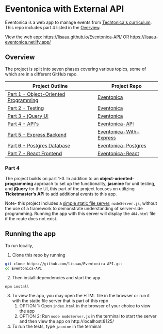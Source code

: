 # Eventonica with External API

Eventonica is a web app to manage events from [Techtonica's curriculum](https://github.com/Techtonica/curriculum/tree/master/projects/eventonica). This repo includes part 4 listed in the [Overview](#overview).

View the web app: https://lisaau.github.io/Eventonica-API/ OR https://lisaau-eventonica.netlify.app/



## Overview

The project is split into seven phases covering various topics, some of which are in a different GitHub repo.

| Project Outline                                              | Project Repo                                                 |
| ------------------------------------------------------------ | ------------------------------------------------------------ |
| [Part 1 - Object-Oriented Programming](https://github.com/Techtonica/curriculum/blob/master/projects/eventonica/eventonica-part1-objects.md) | [Eventonica](https://github.com/lisaau/Eventonica)           |
| [Part 2 - Testing](https://github.com/Techtonica/curriculum/blob/master/projects/eventonica/eventonica-part2-testing.md) | [Eventonica](https://github.com/lisaau/Eventonica)           |
| [Part 3 - jQuery UI](https://github.com/Techtonica/curriculum/blob/master/projects/eventonica/eventonica-part3-jquery-ui.md) | [Eventonica](https://github.com/lisaau/Eventonica)           |
| [Part 4 - API's](https://github.com/Techtonica/curriculum/blob/master/projects/eventonica/eventonica-part4-apis.md) | [Eventonica-API](https://github.com/lisaau/Eventonica-API)   |
| [Part 5 - Express Backend](https://github.com/Techtonica/curriculum/blob/master/projects/eventonica/eventonica-part5-express-backend.md) | [Eventonica-With-Express](https://github.com/lisaau/Eventonica-Express) |
| [Part 6 - Postgres Database](https://github.com/Techtonica/curriculum/blob/master/projects/eventonica/eventonica-part6-postgres.md) | [Eventonica-Postgres](https://github.com/lisaau/Eventonica-Postgres) |
| [Part 7 - React Frontend](https://github.com/Techtonica/curriculum/blob/master/projects/eventonica/eventonica-part7-react.md) | [Eventonica-React](https://github.com/lisaau/Eventonica-React) |



### Part 4

The project builds on part 1-3. In addition to an **object-oriented-programming** approach to set up the functionality, **jasmine** for unit testing, and **jQuery** for the UI, this part of the project focuses on utilizing **Ticketmaster's API** to add additional events to this app.

Note- this project includes a [simple static file server](https://developer.mozilla.org/en-US/docs/Learn/Server-side/Node_server_without_framework), `nodeServer.js`, without the use of a framework to demonstrate understanding of server-side programming. Running the app with this server will display the `404.html` file if the route does not exist.



## Running the app

To run locally, 

1. Clone this repo by running

```bash
git clone https://github.com/lisaau/Eventonica-API.git
cd Eventonica-API
```

2. Then install dependencies and start the app 

```bash
npm install
```

3. To view the app, you may open the HTML file in the browser or run it with the static file server that is part of this repo
   1. OPTION 1: 
      Open `index.html` in the browser of your choice to view the app
   2. OPTION 2:
      Run `node nodeServer.js` in the terminal to start the server and then view the app on http://localhost:8125/
4. To run the tests, type `jasmine` in the terminal
